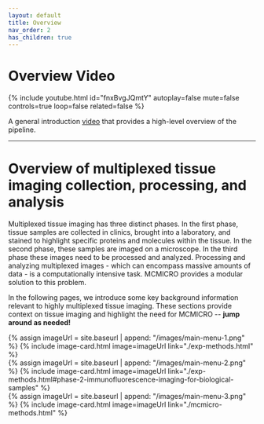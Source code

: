 ```yaml
---
layout: default
title: Overview
nav_order: 2
has_children: true
---
```


# Overview Video

{% include youtube.html id="fnxBvgJQmtY" autoplay=false mute=false controls=true loop=false related=false %}

A general introduction [video](https://www.youtube.com/watch?v=fnxBvgJQmtY) that provides a high-level overview of the pipeline.

---
# Overview of multiplexed tissue imaging collection, processing, and analysis

Multiplexed tissue imaging has three distinct phases. In the first phase, tissue samples are collected in clinics, brought into a laboratory, and stained to highlight specific proteins and molecules within the tissue. In the second phase, these samples are imaged on a microscope. In the third phase these images need to be processed and analyzed. Processing and analyzing multiplexed images - which can encompass massive amounts of data - is a computationally intensive task. MCMICRO provides a modular solution to this problem. 

In the following pages, we introduce some key background information relevant to highly multiplexed tissue imaging. These sections provide context on tissue imaging and highlight the need for MCMICRO -- **jump around as needed!**

<div class=" row center-xs">

<div class="col-xs-4 col-sm-4">
{% assign imageUrl = site.baseurl | append: "/images/main-menu-1.png" %} {% include image-card.html 
	image=imageUrl
	link="./exp-methods.html"
%} 
</div>
<div class="col-xs-4 col-sm-4">
{% assign imageUrl = site.baseurl | append: "/images/main-menu-2.png" %} {% include image-card.html
	image=imageUrl 
	link="./exp-methods.html#phase-2-immunofluorescence-imaging-for-biological-samples"
%} 
</div>
<div class="col-xs-4 col-sm-4">
{% assign imageUrl = site.baseurl | append: "/images/main-menu-3.png" %} {% include image-card.html
	image=imageUrl 
	link="./mcmicro-methods.html"
%} 
</div>
</div><!-- end grid -->

